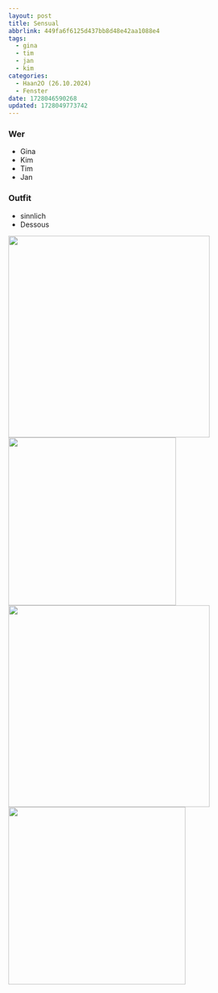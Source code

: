 ```yaml
---
layout: post
title: Sensual
abbrlink: 449fa6f6125d437bb8d48e42aa1088e4
tags:
  - gina
  - tim
  - jan
  - kim
categories:
  - Haan2O (26.10.2024)
  - Fenster
date: 1728046590268
updated: 1728049773742
---
```


### Wer

- Gina
- Kim
- Tim
- Jan

### Outfit

- sinnlich
- Dessous

<img src=":/7097bf51a5d54a0c9b3e4b01d5f1336f" width="400"/>
<img src=":/f204b27938f14935ba01304b63672577" width="333"/>
<img src=":/0cbfdd3d91584158be6de87cb286d4a7" width="400"/>
<img src=":/db565689814c4ff3bb3bea3f8c914d52" width="352"/>
